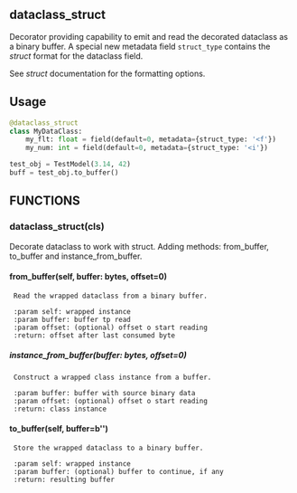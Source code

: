 ## dataclass_struct

Decorator providing capability to emit and read the decorated dataclass as a binary buffer.
A special new metadata field `struct_type` contains the *struct* format for the dataclass field.

See *struct* documentation for the formatting options.

## Usage 
```python
@dataclass_struct
class MyDataClass:
    my_flt: float = field(default=0, metadata={struct_type: '<f'})
    my_num: int = field(default=0, metadata={struct_type: '<i'})

test_obj = TestModel(3.14, 42)
buff = test_obj.to_buffer()
``` 

## FUNCTIONS
### dataclass_struct(cls)

Decorate dataclass to work with struct.
Adding methods: from_buffer, to_buffer and instance_from_buffer.

 
#### from_buffer(self, buffer: bytes, offset=0)
     Read the wrapped dataclass from a binary buffer.
          
     :param self: wrapped instance
     :param buffer: buffer tp read
     :param offset: (optional) offset o start reading
     :return: offset after last consumed byte
       
##### instance_from_buffer(buffer: bytes, offset=0)
     Construct a wrapped class instance from a buffer.
           
     :param buffer: buffer with source binary data
     :param offset: (optional) offset o start reading
     :return: class instance
     
#### to_buffer(self, buffer=b'')
     Store the wrapped dataclass to a binary buffer.
           
     :param self: wrapped instance
     :param buffer: (optional) buffer to continue, if any
     :return: resulting buffer


